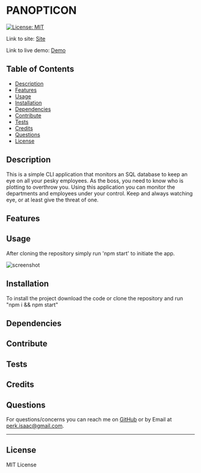 # PANOPTICON

[![License: MIT](https://img.shields.io/badge/License-MIT-yellow.svg)](https://opensource.org/licenses/MIT)

Link to site: [Site]()

Link to live demo: [Demo](https://drive.google.com/file/d/1buwM9bGqeRN092dHZE_dRhtDTrWDVTO3/view)

## Table of Contents

- [Description](#description)
- [Features](#features)
- [Usage](#usage)
- [Installation](#installation)
- [Dependencies](#dependencies)
- [Contribute](#contribute)
- [Tests](#tests)
- [Credits](#credits)
- [Questions](#questions)
- [License](#license)

## Description

This is a simple CLI application that monitors an SQL database to keep an eye on all your pesky employees. As the boss, you need to know who is plotting to overthrow you. Using this application you can monitor the departments and employees under your control. Keep and always watching eye, or at least give the threat of one.

## Features



## Usage

After cloning the repository simply run 'npm start' to initiate the app.

![screenshot]()

## Installation

To install the project download the code or clone the repository and run "npm i && npm start"

## Dependencies



## Contribute



## Tests



## Credits



## Questions

For questions/concerns you can reach me on [GitHub](https://github.com/dingbat-weasel) or by Email at perk.isaac@gmail.com.

---

## License

MIT License
